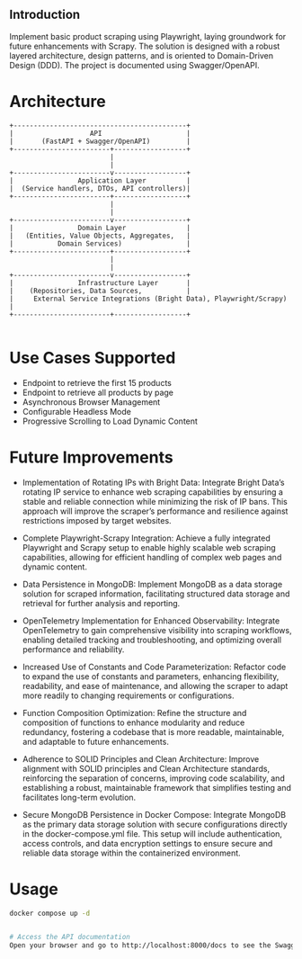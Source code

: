 ## Introduction
Implement basic product scraping using Playwright, laying groundwork for future enhancements with Scrapy. The solution is designed with a robust layered architecture, design patterns, and is oriented to Domain-Driven Design (DDD). The project is documented using Swagger/OpenAPI.



# Architecture 

```
+-------------------------------------------+
|                   API                     |
|       (FastAPI + Swagger/OpenAPI)         |
+------------------------+------------------+
                         |
                         |
+------------------------v------------------+
|                Application Layer          |
|  (Service handlers, DTOs, API controllers)|
+------------------------+------------------+
                         |
                         |
+------------------------v------------------+
|                Domain Layer               |
|   (Entities, Value Objects, Aggregates,   |
|           Domain Services)                |
+------------------------+------------------+
                         |
                         |
+------------------------v------------------+
|                Infrastructure Layer       |
|    (Repositories, Data Sources,           |
|     External Service Integrations (Bright Data), Playwright/Scrapy)        |
+------------------------+------------------+
                         
```



# Use Cases Supported

- Endpoint to retrieve the first 15 products
- Endpoint to retrieve all products by page 
- Asynchronous Browser Management
- Configurable Headless Mode 
- Progressive Scrolling to Load Dynamic Content

# Future Improvements

- Implementation of Rotating IPs with Bright Data: Integrate Bright Data’s rotating IP service to enhance web scraping capabilities by ensuring a stable and reliable connection while minimizing the risk of IP bans. This approach will improve the scraper’s performance and resilience against restrictions imposed by target websites.

- Complete Playwright-Scrapy Integration: Achieve a fully integrated Playwright and Scrapy setup to enable highly scalable web scraping capabilities, allowing for efficient handling of complex web pages and dynamic content.

- Data Persistence in MongoDB: Implement MongoDB as a data storage solution for scraped information, facilitating structured data storage and retrieval for further analysis and reporting.

- OpenTelemetry Implementation for Enhanced Observability: Integrate OpenTelemetry to gain comprehensive visibility into scraping workflows, enabling detailed tracking and troubleshooting, and optimizing overall performance and reliability.

- Increased Use of Constants and Code Parameterization: Refactor code to expand the use of constants and parameters, enhancing flexibility, readability, and ease of maintenance, and allowing the scraper to adapt more readily to changing requirements or configurations.

- Function Composition Optimization: Refine the structure and composition of functions to enhance modularity and reduce redundancy, fostering a codebase that is more readable, maintainable, and adaptable to future enhancements.

- Adherence to SOLID Principles and Clean Architecture: Improve alignment with SOLID principles and Clean Architecture standards, reinforcing the separation of concerns, improving code scalability, and establishing a robust, maintainable framework that simplifies testing and facilitates long-term evolution.

- Secure MongoDB Persistence in Docker Compose: Integrate MongoDB as the primary data storage solution with secure configurations directly in the docker-compose.yml file. This setup will include authentication, access controls, and data encryption settings to ensure secure and reliable data storage within the containerized environment.



# Usage
```bash
docker compose up -d


# Access the API documentation
Open your browser and go to http://localhost:8000/docs to see the Swagger UI.
